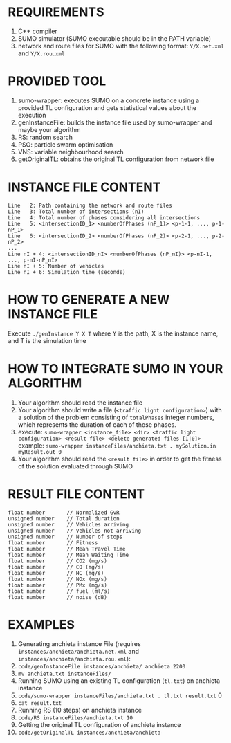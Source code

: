 # REQUIREMENTS

1. C++ compiler
2. SUMO simulator (SUMO executable should be in the PATH variable)
3. network and route files for SUMO with the following format: `Y/X.net.xml` and `Y/X.rou.xml`

# PROVIDED TOOL

1. sumo-wrapper: executes SUMO on a concrete instance using a provided TL configuration and gets statistical values about the execution
2. genInstanceFile: builds the instance file used by sumo-wrapper and maybe your algorithm
3. RS: random search
4. PSO: particle swarm optimisation
5. VNS: variable neighbourhood search
6. getOriginalTL: obtains the original TL configuration from network file

# INSTANCE FILE CONTENT

```Line   1: Instance name
Line   2: Path containing the network and route files
Line   3: Total number of intersections (nI)
Line   4: Total number of phases considering all intersections
Line   5: <intersectionID_1> <numberOfPhases (nP_1)> <p-1-1, ..., p-1-nP_1>
Line   6: <intersectionID_2> <numberOfPhases (nP_2)> <p-2-1, ..., p-2-nP_2>
...
Line nI + 4: <intersectionID_nI> <numberOfPhases (nP_nI)> <p-nI-1, ..., p-nI-nP_nI>
Line nI + 5: Number of vehicles
Line nI + 6: Simulation time (seconds)
```

# HOW TO GENERATE A NEW INSTANCE FILE

Execute `./genInstance Y X T` where Y is the path, X is the instance name, and T is the simulation time

# HOW TO INTEGRATE SUMO IN YOUR ALGORITHM

1. Your algorithm should read the instance file
2. Your algorithm should write a file (`<traffic light configuration>`) with a solution of the problem consisting
   of `totalPhases` integer numbers, which represents the duration of each of those phases.
3. execute: `sumo-wrapper <instance_file> <dir> <traffic light configuration> <result file> <delete generated files [1|0]>`
   example: `sumo-wrapper instanceFiles/anchieta.txt . mySolution.in myResult.out 0`
4. Your algorithm should read the `<result file>` in order to get the fitness of the solution evaluated through SUMO

# RESULT FILE CONTENT

```float number       // Original Green vs Red
float number       // Normalized GvR
unsigned number    // Total duration
unsigned number	   // Vehicles arriving
unsigned number    // Vehicles not arriving
unsigned number    // Number of stops
float number       // Fitness
float number       // Mean Travel Time
float number       // Mean Waiting Time
float number       // CO2 (mg/s)
float number       // CO (mg/s)
float number       // HC (mg/s)
float number       // NOx (mg/s)
float number       // PMx (mg/s)
float number       // fuel (ml/s)
float number       // noise (dB)
```

# EXAMPLES

1. Generating anchieta instance File (requires `instances/anchieta/anchieta.net.xml` and `instances/anchieta/anchieta.rou.xml`):
  1. `code/genInstanceFile instances/anchieta/ anchieta 2200`
  2. `mv anchieta.txt instanceFiles/`
2. Running SUMO using an existing TL configuration (`tl.txt`) on anchieta instance
  1. `code/sumo-wrapper instanceFiles/anchieta.txt . tl.txt result.txt` 0
  2. `cat result.txt`
3. Running RS (10 steps) on anchieta instance
  1. `code/RS instanceFiles/anchieta.txt 10`
4. Getting the original TL configuration of anchieta instance
  1. `code/getOriginalTL instances/anchieta/anchieta`
